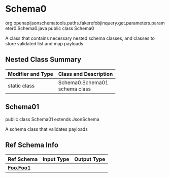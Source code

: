 # Schema0
org.openapijsonschematools.paths.fakerefobjinquery.get.parameters.parameter0.Schema0.java
public class Schema0

A class that contains necessary nested schema classes, and classes to store validated list and map payloads

## Nested Class Summary
| Modifier and Type | Class and Description |
| ----------------- | ---------------------- |
| static class | Schema0.Schema01<br> schema class |

## Schema01
public class Schema01
extends JsonSchema

A schema class that validates payloads


## Ref Schema Info
Ref Schema | Input Type | Output Type
---------- | ---------- | -----------
[**Foo.Foo1**](../../../components/schemas/Foo.md) |  | 

